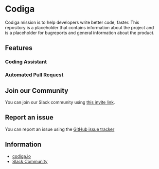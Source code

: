 # Codiga

Codiga mission is to help developers write better code, faster. This repository is a placeholder that contains information about the project and is a placeholder for bugreports and general information about the product.

## Features

### Coding Assistant


### Automated Pull Request


## Join our Community

You can join our Slack community using [this invite link](https://join.slack.com/t/codeinspector/shared_invite/enQtNzQ0MTk0OTIxNTU4LWY0MTUxNTE3MDY0M2MyZmE0ODFhNTkwN2JmNjliMzYxMDc1MDA2MmVjMzE3ZWU0ZTY5NzBjMjExZWNhMTIzN2Q).


## Report an issue

You can report an issue using the [GitHub issue tracker](https://github.com/codiga/codiga/issues)

## Information

 - [codiga.io](https://www.codiga.io)
 - [Slack Community](https://join.slack.com/t/codeinspector/shared_invite/enQtNzQ0MTk0OTIxNTU4LWY0MTUxNTE3MDY0M2MyZmE0ODFhNTkwN2JmNjliMzYxMDc1MDA2MmVjMzE3ZWU0ZTY5NzBjMjExZWNhMTIzN2Q)
